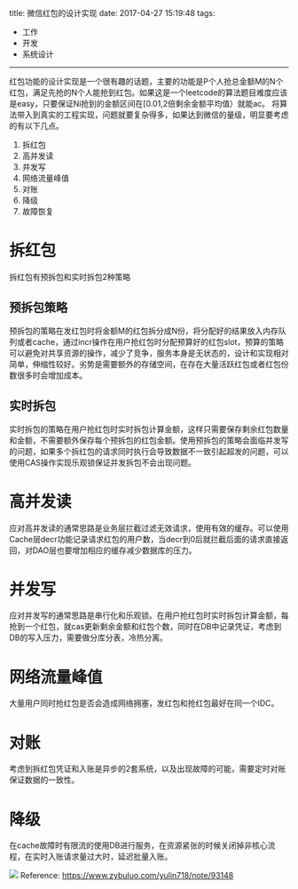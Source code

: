 title: 微信红包的设计实现
date: 2017-04-27 15:19:48
tags:
- 工作
- 开发
- 系统设计

---

红包功能的设计实现是一个很有趣的话题，主要的功能是P个人抢总金额M的N个红包，满足先抢的N个人能抢到红包。如果这是一个leetcode的算法题目难度应该是easy，只要保证Ni抢到的金额区间在[0.01,2倍剩余金额平均值）就能ac。
将算法带入到真实的工程实现，问题就要复杂得多，如果达到微信的量级，明显要考虑的有以下几点。
1. 拆红包
2. 高并发读
3. 并发写
4. 网络流量峰值
5. 对账
6. 降级
7. 故障恢复

# 拆红包
拆红包有预拆包和实时拆包2种策略
## 预拆包策略
预拆包的策略在发红包时将金额M的红包拆分成N份，将分配好的结果放入内存队列或者cache，通过incr操作在用户抢红包时分配预算好的红包slot，预算的策略可以避免对共享资源的操作，减少了竞争，服务本身是无状态的，设计和实现相对简单，伸缩性较好。劣势是需要额外的存储空间，在存在大量活跃红包或者红包份数很多时会增加成本。
## 实时拆包
实时拆包的策略在用户抢红包时实时拆包计算金额，这样只需要保存剩余红包数量和金额，不需要额外保存每个预拆包的红包金额。使用预拆包的策略会面临并发写的问题，如果多个拆红包的请求同时执行会导致数据不一致引起超发的问题，可以使用CAS操作实现乐观锁保证并发拆包不会出现问题。

# 高并发读
应对高并发读的通常思路是业务层拦截过滤无效请求，使用有效的缓存。可以使用Cache层decr功能记录请求红包的用户数，当decr到0后就拦截后面的请求直接返回，对DAO层也要增加相应的缓存减少数据库的压力。

# 并发写
应对并发写的通常思路是串行化和乐观锁。在用户抢红包时实时拆包计算金额，每抢到一个红包，就cas更新剩余金额和红包个数，同时在DB中记录凭证，考虑到DB的写入压力，需要做分库分表，冷热分离。

# 网络流量峰值
大量用户同时抢红包是否会造成网络拥塞，发红包和抢红包最好在同一个IDC。

# 对账
考虑到拆红包凭证和入账是异步的2套系统，以及出现故障的可能，需要定时对账保证数据的一致性。

# 降级
在cache故障时有限流的使用DB进行服务，在资源紧张的时候关闭掉非核心流程，在实时入账请求量过大时，延迟批量入账。

![](http://hexo-tuchuan.qiniudn.com/wechat-small.jpg)
Reference:
https://www.zybuluo.com/yulin718/note/93148
